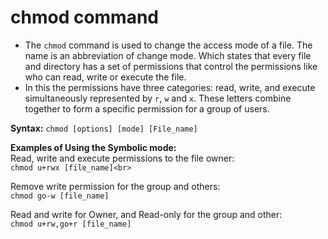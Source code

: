 # chmod command

- The `chmod` command is used to change the access mode of a file. The name is an abbreviation of change mode. Which states that every file and directory has a set of permissions that control the permissions like who can read, write or execute the file.
- In this the permissions have three categories: read, write, and execute simultaneously represented by `r`, `w` and `x`. These letters combine together to form a specific permission for a group of users.

**Syntax:**
`chmod [options] [mode] [File_name]`

**Examples of Using the Symbolic mode:**<br>
Read, write and execute permissions to the file owner:<br>
`chmod u+rwx [file_name]<br>`

Remove write permission for the group and others:<br>
`chmod go-w [file_name]`<br>

Read and write for Owner, and Read-only for the group and other:<br>
`chmod u+rw,go+r [file_name]`<br>
